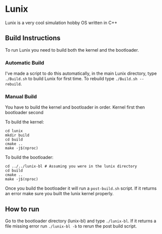 # Lunix
Lunix is a very cool simulation hobby OS written in C++
## Build Instructions
To run Lunix you need to build both the kernel and the bootloader.

### Automatic Build
I've made a script to do this automatically, in the main Lunix directory, type `./Build.sh` to build Lunix for first time. To rebuild type `./Build.sh --rebuild`.

### Manual Build
You have to build the kernel and bootloader in order. Kernel first then bootloader second

To build the kernel:
```
cd lunix
mkdir build
cd build
cmake ..
make -j$(nproc)
```
To build the bootloader:
```
cd ../../lunix-bl # Assuming you were in the lunix directory
cd build
cmake ..
make -j$(nproc)
```
Once you build the bootloader it will run a `post-build.sh` script. If it returns an error make sure you built the lunix kernel properly.

## How to run
Go to the bootloader directory (lunix-bl) and type `./lunix-bl`. If it returns a file missing error run `./lunix-bl -b` to rerun the post build script.
